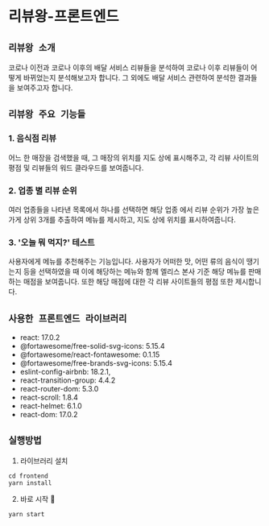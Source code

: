 # **리뷰왕-프론트엔드**

## **`리뷰왕 소개`**

코로나 이전과 코로나 이후의 배달 서비스 리뷰들을 분석하여 코로나 이후 리뷰들이 어떻게 바뀌었는지 분석해보고자 합니다. 그 외에도 배달 서비스 관련하여 분석한 결과들을 보여주고자 합니다.

## **`리뷰왕 주요 기능들`**

### **1. 음식점 리뷰**

어느 한 매장을 검색했을 때, 그 매장의 위치를 지도 상에 표시해주고, 각 리뷰 사이트의 평점 및 리뷰들의 워드 클라우드를 보여줍니다.

### **2. 업종 별 리뷰 순위**

여러 업종들을 나타낸 목록에서 하나를 선택하면 해당 업종 에서 리뷰 순위가 가장 높은 가게 상위 3개를 추출하여 메뉴를 제시하고, 지도 상에 위치를 표시하여줍니다.

### **3. '오늘 뭐 먹지?' 테스트**

사용자에게 메뉴를 추천해주는 기능입니다. 사용자가 어떠한 맛, 어떤 류의 음식이 땡기는지 등을 선택하였을 때 이에 해당하는 메뉴와 함께 엘리스 본사 기준 해당 메뉴를 판매하는 매점을 보여줍니다. 또한 해당 매점에 대한 각 리뷰 사이트들의 평점 또한 제시합니다.

## **`사용한 프론트엔드 라이브러리`**

- react: 17.0.2
- @fortawesome/free-solid-svg-icons: 5.15.4
- @fortawesome/react-fontawesome: 0.1.15
- @fortawesome/free-brands-svg-icons: 5.15.4
- eslint-config-airbnb: 18.2.1,
- react-transition-group: 4.4.2
- react-router-dom: 5.3.0
- react-scroll: 1.8.4
- react-helmet: 6.1.0
- react-dom: 17.0.2

## **`실행방법`**

1. 라이브러리 설치

```
cd frontend
yarn install
```

2. 바로 시작 🚀

```
yarn start
```
